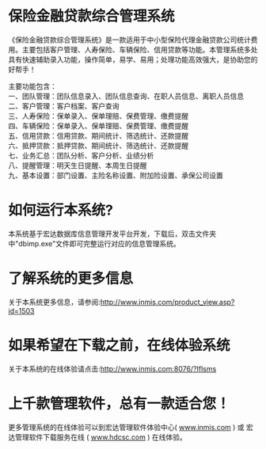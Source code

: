 # 保险金融贷款综合管理系统

《保险金融贷款综合管理系统》是一款适用于中小型保险代理金融贷款公司统计费用。主要包括客户管理、人寿保险、车辆保险、信用贷款等功能。本管理系统多处具有快速辅助录入功能，操作简单，易学、易用；处理功能高效强大，是协助您的好帮手！

主要功能包含：  
一、团队管理：团队信息录入、团队信息查询、在职人员信息、离职人员信息  
二、客户管理：客户档案、客户查询  
三、人寿保险：保单录入、保单理赔、保费管理、缴费提醒  
四、车辆保险：保单录入、保单理赔、保费管理、缴费提醒  
五、信用贷款：信用贷款、期间统计、筛选统计、还款提醒  
六、抵押贷款：抵押贷款、期间统计、筛选统计、还款提醒  
七、业务汇总：团队分析、客户分析、业绩分析  
八、提醒管理：明天生日提醒、本周生日提醒  
九、基本设置：部门设置、主险名称设置、附加险设置、承保公司设置  

# 如何运行本系统?

本系统基于宏达数据库信息管理开发平台开发，下载后，双击文件夹中"dbimp.exe"文件即可完整运行对应的信息管理系统。

# 了解系统的更多信息

关于本系统更多信息，请参阅:http://www.inmis.com/product_view.asp?id=1503

# 如果希望在下载之前，在线体验系统

关于本系统的在线体验请点击:http://www.inmis.com:8076/?Iflsms

# 上千款管理软件，总有一款适合您！

更多管理系统的在线体验可以到宏达管理软件体验中心( www.inmis.com ) 或 宏达管理软件下载服务在线 ( www.hdcsc.com ) 在线体验。

